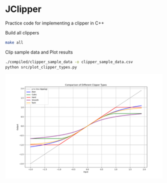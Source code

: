 # JClipper

Practice code for implementing a clipper in C++


Build all clippers
```bash
make all
```


Clip sample data and Plot results

```bash
./compiled/clipper_sample_data -o clipper_sample_data.csv
python src/plot_clipper_types.py
```

<img src="./images/clipper_types_comparison.png" alt="Description of image" width="800">
